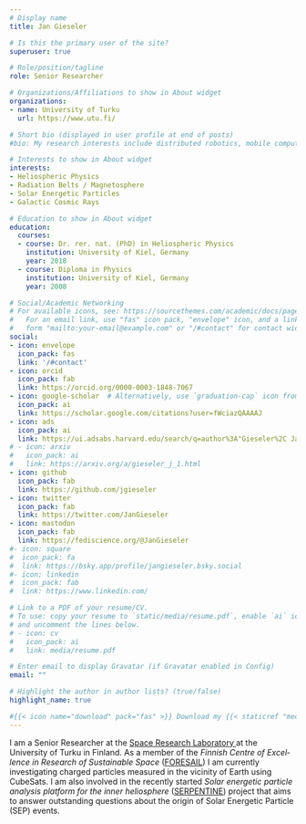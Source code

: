 ```yaml
---
# Display name
title: Jan Gieseler

# Is this the primary user of the site?
superuser: true

# Role/position/tagline
role: Senior Researcher

# Organizations/Affiliations to show in About widget
organizations:
- name: University of Turku
  url: https://www.utu.fi/

# Short bio (displayed in user profile at end of posts)
#bio: My research interests include distributed robotics, mobile computing and programmable matter.

# Interests to show in About widget
interests:
- Heliospheric Physics
- Radiation Belts / Magnetosphere
- Solar Energetic Particles
- Galactic Cosmic Rays

# Education to show in About widget
education:
  courses:
  - course: Dr. rer. nat. (PhD) in Heliospheric Physics
    institution: University of Kiel, Germany
    year: 2018
  - course: Diploma in Physics
    institution: University of Kiel, Germany
    year: 2008

# Social/Academic Networking
# For available icons, see: https://sourcethemes.com/academic/docs/page-builder/#icons
#   For an email link, use "fas" icon pack, "envelope" icon, and a link in the
#   form "mailto:your-email@example.com" or "/#contact" for contact widget.
social:
- icon: envelope
  icon_pack: fas
  link: '/#contact'
- icon: orcid
  icon_pack: fab
  link: https://orcid.org/0000-0003-1848-7067
- icon: google-scholar  # Alternatively, use `graduation-cap` icon from `fas` icon pack
  icon_pack: ai
  link: https://scholar.google.com/citations?user=fWciazQAAAAJ
- icon: ads
  icon_pack: ai
  link: https://ui.adsabs.harvard.edu/search/q=author%3A"Gieseler%2C Jan"
# - icon: arxiv
#   icon_pack: ai
#   link: https://arxiv.org/a/gieseler_j_1.html
- icon: github
  icon_pack: fab
  link: https://github.com/jgieseler
- icon: twitter
  icon_pack: fab
  link: https://twitter.com/JanGieseler
- icon: mastodon
  icon_pack: fab
  link: https://fediscience.org/@JanGieseler
#- icon: square
#  icon_pack: fa
#  link: https://bsky.app/profile/jangieseler.bsky.social
#- icon: linkedin
#  icon_pack: fab
#  link: https://www.linkedin.com/

# Link to a PDF of your resume/CV.
# To use: copy your resume to `static/media/resume.pdf`, enable `ai` icons in `params.toml`, 
# and uncomment the lines below.
# - icon: cv
#   icon_pack: ai
#   link: media/resume.pdf

# Enter email to display Gravatar (if Gravatar enabled in Config)
email: ""

# Highlight the author in author lists? (true/false)
highlight_name: true

#{{< icon name="download" pack="fas" >}} Download my {{< staticref "media/demo_resume.pdf" "newtab" >}}resumé{{< /staticref >}}.
---
```




I am a Senior Researcher at the [Space Research Laboratory ](https://srl.utu.fi) at the University of Turku in Finland. As a member of the *Finnish Centre of Ex­cel­lence in Research of Sustainable Space* ([FORESAIL](https://www2.helsinki.fi/en/researchgroups/finnish-centre-of-excellence-in-research-of-sustainable-space)) I am currently investigating charged particles measured in the vicinity of Earth using CubeSats. I am also involved in the recently started *Solar energetic particle analysis platform for the inner heliosphere* ([SERPENTINE](https://serpentine-h2020.eu)) project that aims to answer outstanding questions about the origin of Solar Energetic Particle (SEP) events.
